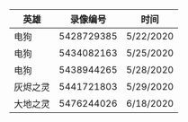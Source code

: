 英雄 | 录像编号 |  时间
-|-|-
电狗 | 5428729385 | 5/22/2020 |
电狗 | 5434082163 | 5/25/2020 |
电狗 | 5438944265 | 5/28/2020 |
灰烬之灵 | 5441721803 | 5/29/2020 |
大地之灵 | 5476244026 | 6/18/2020 |
